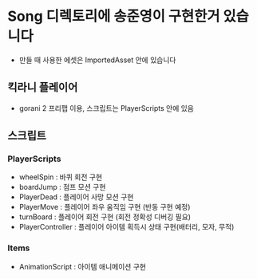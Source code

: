 # Song 디렉토리에 송준영이 구현한거 있습니다

- 만들 때 사용한 에셋은 ImportedAsset 안에 있습니다

## 킥라니 플레이어

- gorani 2 프리팹 이용, 스크립트는 PlayerScripts 안에 있음


## 스크립트

### PlayerScripts

- wheelSpin : 바퀴 회전 구현
- boardJump : 점프 모션 구현
- PlayerDead : 플레이어 사망 모션 구현
- PlayerMove : 플레이어 좌우 움직임 구현 (반동 구현 예정)
- turnBoard : 플레이어 회전 구현 (회전 정확성 디버깅 필요)
- PlayerController : 플레이어 아이템 획득시 상태 구현(배터리, 모자, 무적)

### Items

- AnimationScript : 아이템 애니메이션 구현
